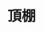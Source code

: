 ---
title: '頂棚'
pictures: '["https://raw.githubusercontent.com/Yhuang4881/cms-content-stage/main/content/resources/images/1647477208069-1200-800-2.%E5%88%86%E9%A1%9E%E9%A0%81Banner.jpeg","https://raw.githubusercontent.com/Yhuang4881/cms-content-stage/main/content/resources/images/1647477208109-6000-4000-AS-BCST-SINICA-15.jpg","https://raw.githubusercontent.com/Yhuang4881/cms-content-stage/main/content/resources/images/1647477207837-1833-892-95981.jpeg","https://raw.githubusercontent.com/Yhuang4881/cms-content-stage/main/content/resources/images/1647477208129-1200-800-1.%E9%A6%96%E9%A0%81%E5%B0%81%E9%9D%A2%EF%BC%88%E7%9B%B4%E9%95%B7%E6%96%B9%E5%BD%A2%EF%BC%89.jpeg","https://raw.githubusercontent.com/Yhuang4881/cms-content-stage/main/content/resources/images/1647477208078-5508-3917-AS-BCST-SINICA-19.jpg","https://raw.githubusercontent.com/Yhuang4881/cms-content-stage/main/content/resources/images/1647477208091-1125-715-1596869118396%20(1).jpg"]'
---